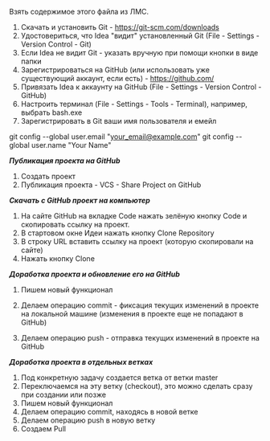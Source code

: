Взять содержимое этого файла из ЛМС.

1. Скачать и установить Git - https://git-scm.com/downloads
2. Удостовериться, что Idea "видит" установленный Git (File - Settings - Version Control - Git)
3. Если Idea не видит Git - указать вручную при помощи кнопки в виде папки
4. Зарегистрироваться на GitHub (или использовать уже существующий аккаунт, если есть) - https://github.com/
5. Привязать Idea к аккаунту на GitHub (File - Settings - Version Control - GitHub)
6. Настроить терминал (File - Settings - Tools - Terminal), например, выбрать bash.exe
7. Зарегистрировать в Git ваши имя пользователя и емейл


git config --global user.email "your_email@example.com"
git config --global user.name "Your Name"


***Публикация проекта на GitHub***

1. Создать проект
2. Публикация проекта - VCS - Share Project on GitHub

***Скачать с GitHub проект на компьютер***

1. На сайте GitHub на вкладке Code нажать зелёную кнопку Code и скопировать ссылку на проект.
2. В стартовом окне Идеи нажать кнопку Clone Repository
3. В строку URL вставить ссылку на проект (которую скопировали на сайте)
4. Нажать кнопку Clone 


***Доработка проекта и обновление его на GitHub***

1. Пишем новый функционал
2. Делаем операцию commit - фиксация текущих изменений в проекте на локальной машине (изменения в проекте еще не попадают в
   GitHub)

3. Делаем операцию push - отправка текущих изменений в проекте на GitHub


***Доработка проекта в отдельных ветках***

1. Под конкретную задачу создается ветка от ветки master
2. Переключаемся на эту ветку (checkout), это можно сделать сразу при создании или позже 
3. Пишем новый функционал
4. Делаем операцию commit, находясь в новой ветке
5. Делаем операцию push в новую ветку
6. Создаем Pull